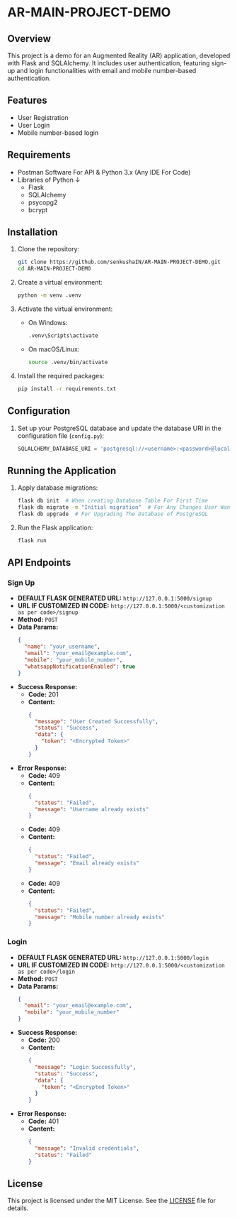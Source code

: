 # AR-MAIN-PROJECT-DEMO

## Overview
This project is a demo for an Augmented Reality (AR) application, developed with Flask and SQLAlchemy. It includes user authentication, featuring sign-up and login functionalities with email and mobile number-based authentication.

## Features
- User Registration
- User Login
- Mobile number-based login

## Requirements
- Postman Software For API & Python 3.x (Any IDE For Code)
- Libraries of Python ↓
  - Flask
  - SQLAlchemy
  - psycopg2
  - bcrypt

## Installation

1. Clone the repository:
    ```sh
    git clone https://github.com/senkushaIN/AR-MAIN-PROJECT-DEMO.git
    cd AR-MAIN-PROJECT-DEMO
    ```
   
2. Create a virtual environment:
    ```sh
    python -m venv .venv
    ```

3. Activate the virtual environment:
    - On Windows:
        ```sh
        .venv\Scripts\activate
        ```
    - On macOS/Linux:
        ```sh
        source .venv/bin/activate
        ```

4. Install the required packages:
    ```sh
    pip install -r requirements.txt
    ```

## Configuration

1. Set up your PostgreSQL database and update the database URI in the configuration file (`config.py`):
    ```python
    SQLALCHEMY_DATABASE_URI = 'postgresql://<username>:<password>@localhost/<dbname>'
    ```

## Running the Application

1. Apply database migrations:
    ```sh
    flask db init  # When creating Database Table For First Time
    flask db migrate -m "Initial migration"  # For Any Changes User Wants In The Table So Please Do This First And Then Upgrade
    flask db upgrade  # For Upgrading The Database of PostgreSQL
    ```

2. Run the Flask application:
    ```sh
    flask run
    ```

## API Endpoints

### Sign Up
- **DEFAULT FLASK GENERATED URL:** `http://127.0.0.1:5000/signup`
- **URL IF CUSTOMIZED IN CODE:** `http://127.0.0.1:5000/<customization as per code>/signup`
- **Method:** `POST`
- **Data Params:**
    ```json
    {
      "name": "your_username",
      "email": "your_email@example.com",
      "mobile": "your_mobile_number",
      "whatsappNotificationEnabled": true
    }
    ```
- **Success Response:**
    - **Code:** 201
    - **Content:** 
        ```json
        {
          "message": "User Created Successfully",
          "status": "Success",
          "data": {
            "token": "<Encrypted Token>"
          }
        }
        ```
- **Error Response:**
    - **Code:** 409
    - **Content:** 
        ```json
        {
          "status": "Failed",
          "message": "Username already exists"
        }
        ```
    - **Code:** 409
    - **Content:** 
        ```json
        {
          "status": "Failed",
          "message": "Email already exists"
        }
        ```
    - **Code:** 409
    - **Content:** 
        ```json
        {
          "status": "Failed",
          "message": "Mobile number already exists"
        }
        ```

### Login
- **DEFAULT FLASK GENERATED URL:** `http://127.0.0.1:5000/login`
- **URL IF CUSTOMIZED IN CODE:** `http://127.0.0.1:5000/<customization as per code>/login`
- **Method:** `POST`
- **Data Params:**
    ```json
    {
      "email": "your_email@example.com",
      "mobile": "your_mobile_number"
    }
    ```
- **Success Response:**
    - **Code:** 200
    - **Content:** 
        ```json
        {
          "message": "Login Successfully",
          "status": "Success",
          "data": {
            "token": "<Encrypted Token>"
          }
        }
        ```
- **Error Response:**
    - **Code:** 401
    - **Content:** 
        ```json
        {
          "message": "Invalid credentials",
          "status": "Failed"
        }
        ```

## License
This project is licensed under the MIT License. See the [LICENSE](LICENSE) file for details.
